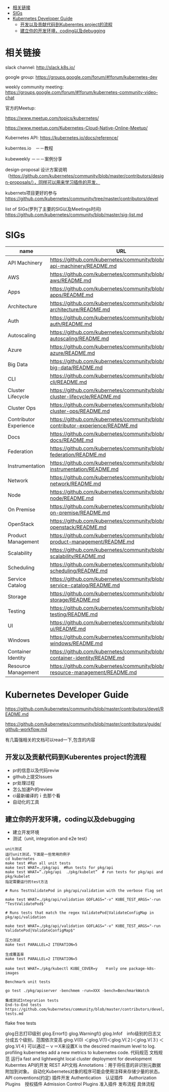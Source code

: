 
<!-- @import "[TOC]" {cmd="toc" depthFrom=1 depthTo=6 orderedList=false} -->

<!-- code_chunk_output -->

- [相关链接](#相关链接)
- [SIGs](#sigs)
- [Kubernetes Developer Guide](#kubernetes-developer-guide)
  - [开发以及贡献代码到Kuberentes project的流程](#开发以及贡献代码到kuberentes-project的流程)
  - [建立你的开发环境，coding以及debugging](#建立你的开发环境coding以及debugging)

<!-- /code_chunk_output -->
# 相关链接

slack channel: http://slack.k8s.io/ 

google group: https://groups.google.com/forum/#!forum/kubernetes-dev

weekly community meeting: https://groups.google.com/forum/#!forum/kubernetes-community-video-chat 

官方的Meetup: 

https://www.meetup.com/topics/kubernetes/ 

https://www.meetup.com/Kubernetes-Cloud-Native-Online-Meetup/ 

Kubernetes API: https://kubernetes.io/docs/reference/ 

kuberntes.io　－－教程 

kubeweekly －－－案例分享 

design-proposal 设计方案说明（https://github.com/kubernetes/community/blob/master/contributors/design-proposals/），同样可以用来学习插件的开发． 

kubernets项目更好的参与 https://github.com/kubernetes/community/tree/master/contributors/devel

list of SIGs(罗列了主要的SIG以及Meetings时间) 
https://github.com/kubernetes/community/blob/master/sig-list.md

# SIGs

name | URL
-----|----
API Machinery | https://github.com/kubernetes/community/blob/master/sig-api-machinery/README.md
AWS | https://github.com/kubernetes/community/blob/master/sig-aws/README.md
Apps | https://github.com/kubernetes/community/blob/master/sig-apps/README.md
Architecture | https://github.com/kubernetes/community/blob/master/sig-architecture/README.md
Auth | https://github.com/kubernetes/community/blob/master/sig-auth/README.md
Autoscaling | https://github.com/kubernetes/community/blob/master/sig-autoscaling/README.md
Azure | https://github.com/kubernetes/community/blob/master/sig-azure/README.md
Big Data | https://github.com/kubernetes/community/blob/master/sig-big-data/README.md
CLI | https://github.com/kubernetes/community/blob/master/sig-cli/README.md
Cluster Lifecycle | https://github.com/kubernetes/community/blob/master/sig-cluster-lifecycle/README.md
Cluster Ops | https://github.com/kubernetes/community/blob/master/sig-cluster-ops/README.md
Contributor Experience | https://github.com/kubernetes/community/blob/master/sig-contributor-experience/README.md
Docs | https://github.com/kubernetes/community/blob/master/sig-docs/README.md
Federation | https://github.com/kubernetes/community/blob/master/sig-federation/README.md
Instrumentation | https://github.com/kubernetes/community/blob/master/sig-instrumentation/README.md
Network | https://github.com/kubernetes/community/blob/master/sig-network/README.md
Node | https://github.com/kubernetes/community/blob/master/sig-node/README.md
On Premise | https://github.com/kubernetes/community/blob/master/sig-on-premise/README.md
OpenStack | https://github.com/kubernetes/community/blob/master/sig-openstack/README.md
Product Management | https://github.com/kubernetes/community/blob/master/sig-product-management/README.md
Scalability | https://github.com/kubernetes/community/blob/master/sig-scalability/README.md
Scheduling | https://github.com/kubernetes/community/blob/master/sig-scheduling/README.md
Service Catalog | https://github.com/kubernetes/community/blob/master/sig-service-catalog/README.md
Storage | https://github.com/kubernetes/community/blob/master/sig-storage/README.md
Testing | https://github.com/kubernetes/community/blob/master/sig-testing/README.md
UI | https://github.com/kubernetes/community/blob/master/sig-ui/README.md
Windows | https://github.com/kubernetes/community/blob/master/sig-windows/README.md
Container Identity | https://github.com/kubernetes/community/blob/master/wg-container-identity/README.md
Resource Management | https://github.com/kubernetes/community/blob/master/wg-resource-management/README.md

# Kubernetes Developer Guide

https://github.com/kubernetes/community/blob/master/contributors/devel/README.md 

https://github.com/kubernetes/community/blob/master/contributors/guide/github-workflow.md 

有几篇强相关的文档可以read一下,包含的内容

## 开发以及贡献代码到Kuberentes project的流程

* pr的信息以及代码reviw
* github上提交Issues
* pr处理过程
* 怎么加速Pr的review
* ci最新编译的ｉ去那个看
* 自动化的工具

## 建立你的开发环境，coding以及debugging

* 建立开发环境
* 测试（unit, integration and e2e test）

```
unit测试
运行unit测试，下面是一些常用的例子
cd kubernetes
make test #Run all unit tests
make test WHAT=./pkg/api  #Run tests for pkg/api        
make test WHAT=”./pkg/api  ./pkg/kubelet”  # run tests for pkg/api and pkg/kubelet
指定需要运行的test方法

# Runs TestValidatePod in pkg/api/validation with the verbose flag set

make test WHAT=./pkg/api/validation GOFLAGS="-v" KUBE_TEST_ARGS='-run ^TestValidatePod$'

# Runs tests that match the regex ValidatePod|ValidateConfigMap in pkg/api/validation

make test WHAT=./pkg/api/validation GOFLAGS="-v" KUBE_TEST_ARGS="-run ValidatePod|ValidateConfigMap$"

压力测试
make test PARALLEL=2 ITERATION=5

生成覆盖率
make test PARALLEL=2 ITERATION=5

make test WHAT=./pkg/kubectl KUBE_COVER=y　　＃only one package-k8s-images

Benchmark unit tests

go test ./pkg/apiserver -benchmem -run=XXX -bench=BenchmarkWatch

集成测试Integration tests
End-to-End tests 
https://github.com/kubernetes/community/blob/master/contributors/devel/e2e-tests.md
```

flake free tests

glog日志打印级别 
glog.Errorf() 
glog.Warningf() 
glog.Infof　info级别的日志又分成五个级别，范围依次变高 
glog.V(0) ＜glog.V(1)＜glog.V(２)＜glog.V(３) ＜glog.V(４) 
可以通过－ｖ＝X来设置X is the descired maximum level to log.
profiling kubernetes
add a new metrics to kubernetes code.
代码规范
文档规范
运行a fast and lightweight local cluster deployment for development
Kuberntes API的开发
REST API文档
Annotations：用于将任意的非识别元数据附加到对象。 自动化Kubernetes对象的程序可能会使用注释来存储少量的状态。
API conventions(约定)
插件开发
Authentication　认证插件　
Authorization Plugins　授权插件
Admission Control Plugins 准入插件
发布流程
具体流程